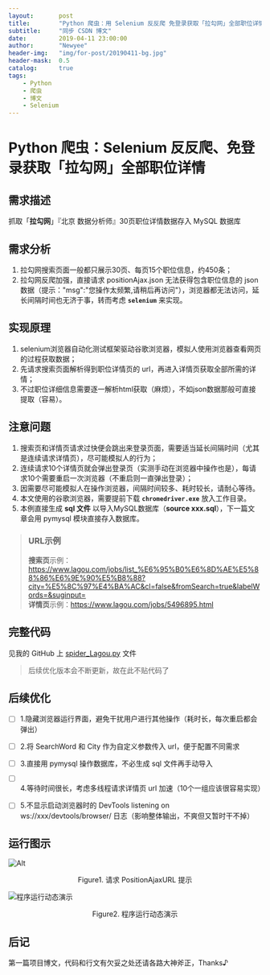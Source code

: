 ```yaml
---
layout:       post
title:        "Python 爬虫：用 Selenium 反反爬 免登录获取「拉勾网」全部职位详情"
subtitle:     "同步 CSDN 博文"
date:         2019-04-11 23:00:00
author:       "Newyee"
header-img:   "img/for-post/20190411-bg.jpg"
header-mask:  0.5
catalog:      true
tags:
    - Python
    - 爬虫
    - 博文
    - Selenium
---
```


# Python 爬虫：Selenium 反反爬、免登录获取「拉勾网」全部职位详情

## 需求描述

抓取「**拉勾网**」『北京 数据分析师』30页职位详情数据存入 MySQL 数据库

## 需求分析
 1. 拉勾网搜索页面一般都只展示30页、每页15个职位信息，约450条；
 2. 拉勾网反爬加强，直接请求 positionAjax.json 无法获得包含职位信息的 json 数据（提示："msg":"您操作太频繁,请稍后再访问"），浏览器都无法访问，延长间隔时间也无济于事，转而考虑 **`selenium`** 来实现。


## 实现原理
 1. selenium浏览器自动化测试框架驱动谷歌浏览器，模拟人使用浏览器查看网页的过程获取数据；
 2. 先请求搜索页面解析得到职位详情页的 url，再进入详情页获取全部所需的详情；
 3. 不过职位详细信息需要逐一解析html获取（麻烦），不如json数据那般可直接提取（容易）。


## 注意问题
 1. 搜索页和详情页请求过快便会跳出来登录页面，需要适当延长间隔时间（尤其是连续请求详情页），尽可能模拟人的行为；
 2. 连续请求10个详情页就会弹出登录页（实测手动在浏览器中操作也是），每请求10个需要重启一次浏览器（不重启则一直弹出登录）；
 3. 因需要尽可能模拟人在操作浏览器，间隔时间较多、耗时较长，请耐心等待。
 4. 本文使用的谷歌浏览器，需要提前下载 **`chromedriver.exe`** 放入工作目录。
 5. 本例直接生成 **sql 文件** 以导入MySQL数据库（**source xxx.sql**），下一篇文章会用 pymysql 模块直接存入数据库。



>### URL示例
>**搜索页**示例：https://www.lagou.com/jobs/list_%E6%95%B0%E6%8D%AE%E5%88%86%E6%9E%90%E5%B8%88?city=%E5%8C%97%E4%BA%AC&cl=false&fromSearch=true&labelWords=&suginput=<br/>
>**详情页**示例：https://www.lagou.com/jobs/5496895.html


## 完整代码
见我的 GitHub 上 [spider_Lagou.py](https://github.com/Newyee1994/Graceful-Python/blob/master/Web_Crawler/spider_Lagou.py) 文件
>后续优化版本会不断更新，故在此不贴代码了


## 后续优化

- [ ] 1.隐藏浏览器运行界面，避免干扰用户进行其他操作（耗时长，每次重启都会弹出）
- [ ] 2.将 SearchWord 和 City 作为自定义参数传入 url，便于配置不同需求
- [ ] 3.直接用 pymysql 操作数据库，不必生成 sql 文件再手动导入
- [ ] 4.等待时间很长，考虑多线程请求详情页 url 加速（10个一组应该很容易实现）
- [ ] 5.不显示启动浏览器时的 DevTools listening on ws://xxx/devtools/browser/ 日志（影响整体输出，不爽但又暂时干不掉）


## 运行图示
![Alt](https://img-blog.csdnimg.cn/2019031612165073.gif#pic_center)
<center>Figure1. 请求 PositionAjaxURL 提示</center>

![程序运行动态演示](https://img-blog.csdnimg.cn/20190318161028944.gif)
<center>Figure2. 程序运行动态演示</center>

## 后记
第一篇项目博文，代码和行文有欠妥之处还请各路大神斧正，Thanks♪

